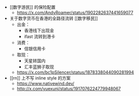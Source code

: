 - [[数字游民]] 的保险配置
	- https://x.com/AndyRoamer/status/1902282637441659077
- 关于数字货币在香港的全路径流转 [[数字移民]]
	- 出金：
		- 香港线下出现金
		- ifast 流转到港卡
	- 消费：
		- 信银信用卡
	- 取现：
		- 天星转国内
		- 汇丰蓝狮子取现
	- https://x.com/bc1pSilencer/status/1878338044090281994
- [[rn]] 上不写 inline style 的方案
	- https://www.nativewind.dev/
	- http://x.com/yuexunj/status/1917076224779948067